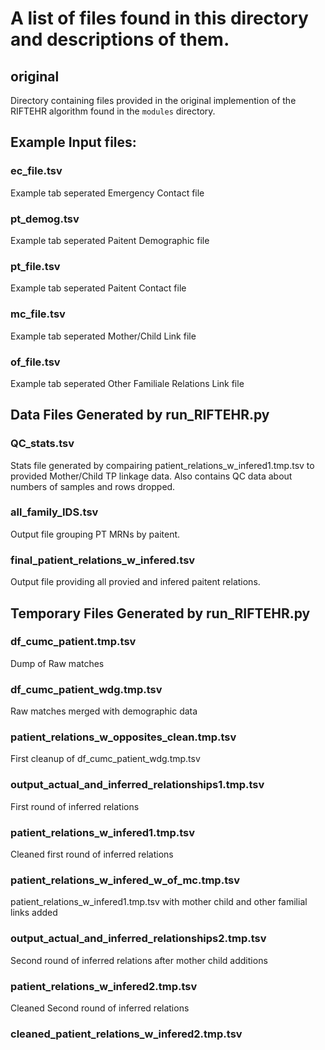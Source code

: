 # A list of files found in this directory and descriptions of them.

## original
Directory containing files provided in the original implemention of the RIFTEHR algorithm found in the `modules` directory.

## Example Input files:

### ec_file.tsv
Example tab seperated Emergency Contact file

### pt_demog.tsv
Example tab seperated Paitent Demographic file

### pt_file.tsv
Example tab seperated Paitent Contact file

### mc_file.tsv
Example tab seperated Mother/Child Link file

### of_file.tsv
Example tab seperated Other Familiale Relations Link file

## Data Files Generated by run_RIFTEHR.py

### QC_stats.tsv
Stats file generated by compairing patient_relations_w_infered1.tmp.tsv to provided Mother/Child TP linkage data.  Also contains QC data about numbers of samples and rows dropped.

### all_family_IDS.tsv
Output file grouping PT MRNs by paitent.

### final_patient_relations_w_infered.tsv
Output file providing all provied and infered paitent relations.

## Temporary Files Generated by run_RIFTEHR.py

### df_cumc_patient.tmp.tsv
Dump of Raw matches

### df_cumc_patient_wdg.tmp.tsv
Raw matches merged with demographic data

### patient_relations_w_opposites_clean.tmp.tsv
First cleanup of df_cumc_patient_wdg.tmp.tsv

### output_actual_and_inferred_relationships1.tmp.tsv
First round of inferred relations

### patient_relations_w_infered1.tmp.tsv
Cleaned first round of inferred relations

### patient_relations_w_infered_w_of_mc.tmp.tsv
patient_relations_w_infered1.tmp.tsv with mother child and other familial links added

### output_actual_and_inferred_relationships2.tmp.tsv
Second round of inferred relations after mother child additions

### patient_relations_w_infered2.tmp.tsv
Cleaned Second round of inferred relations

### cleaned_patient_relations_w_infered2.tmp.tsv








